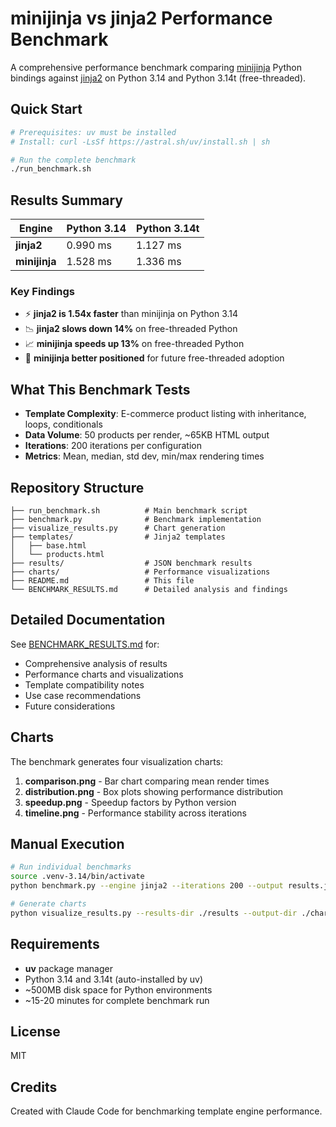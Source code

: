 # minijinja vs jinja2 Performance Benchmark

A comprehensive performance benchmark comparing [minijinja](https://github.com/mitsuhiko/minijinja) Python bindings against [jinja2](https://palletsprojects.com/p/jinja/) on Python 3.14 and Python 3.14t (free-threaded).

## Quick Start

```bash
# Prerequisites: uv must be installed
# Install: curl -LsSf https://astral.sh/uv/install.sh | sh

# Run the complete benchmark
./run_benchmark.sh
```

## Results Summary

| Engine | Python 3.14 | Python 3.14t |
|--------|-------------|--------------|
| **jinja2** | 0.990 ms | 1.127 ms |
| **minijinja** | 1.528 ms | 1.336 ms |

### Key Findings

- ⚡ **jinja2 is 1.54x faster** than minijinja on Python 3.14
- 📉 **jinja2 slows down 14%** on free-threaded Python
- 📈 **minijinja speeds up 13%** on free-threaded Python
- 🔮 **minijinja better positioned** for future free-threaded adoption

## What This Benchmark Tests

- **Template Complexity**: E-commerce product listing with inheritance, loops, conditionals
- **Data Volume**: 50 products per render, ~65KB HTML output
- **Iterations**: 200 iterations per configuration
- **Metrics**: Mean, median, std dev, min/max rendering times

## Repository Structure

```
├── run_benchmark.sh          # Main benchmark script
├── benchmark.py              # Benchmark implementation
├── visualize_results.py      # Chart generation
├── templates/                # Jinja2 templates
│   ├── base.html
│   └── products.html
├── results/                  # JSON benchmark results
├── charts/                   # Performance visualizations
├── README.md                 # This file
└── BENCHMARK_RESULTS.md      # Detailed analysis and findings
```

## Detailed Documentation

See [BENCHMARK_RESULTS.md](BENCHMARK_RESULTS.md) for:
- Comprehensive analysis of results
- Performance charts and visualizations
- Template compatibility notes
- Use case recommendations
- Future considerations

## Charts

The benchmark generates four visualization charts:

1. **comparison.png** - Bar chart comparing mean render times
2. **distribution.png** - Box plots showing performance distribution
3. **speedup.png** - Speedup factors by Python version
4. **timeline.png** - Performance stability across iterations

## Manual Execution

```bash
# Run individual benchmarks
source .venv-3.14/bin/activate
python benchmark.py --engine jinja2 --iterations 200 --output results.json

# Generate charts
python visualize_results.py --results-dir ./results --output-dir ./charts
```

## Requirements

- **uv** package manager
- Python 3.14 and 3.14t (auto-installed by uv)
- ~500MB disk space for Python environments
- ~15-20 minutes for complete benchmark run

## License

MIT

## Credits

Created with Claude Code for benchmarking template engine performance.
